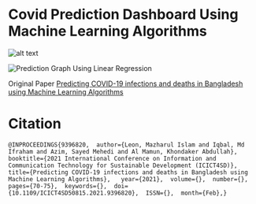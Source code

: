# Covid Prediction Dashboard Using Machine Learning Algorithms

![alt text](http://url/to/img.png)

![Prediction Graph Using Linear Regression](http://url/to/img.png)




Original Paper
[Predicting COVID-19 infections and deaths in Bangladesh using Machine Learning Algorithms](https://ieeexplore.ieee.org/abstract/document/9396820/references#references)

# Citation
`
@INPROCEEDINGS{9396820,  author={Leon, Mazharul Islam and Iqbal, Md Ifraham and Azim, Sayed Mehedi and Al Mamun, Khondaker Abdullah},  booktitle={2021 International Conference on Information and Communication Technology for Sustainable Development (ICICT4SD)},   title={Predicting COVID-19 infections and deaths in Bangladesh using Machine Learning Algorithms},   year={2021},  volume={},  number={},  pages={70-75},  keywords={},  doi={10.1109/ICICT4SD50815.2021.9396820},  ISSN={},  month={Feb},}
`
